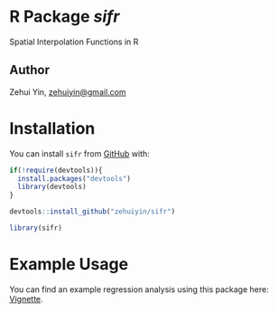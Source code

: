 
# R Package *sifr*

Spatial Interpolation Functions in R

## Author

Zehui Yin, <zehuiyin@gmail.com>

# Installation

You can install `sifr` from [GitHub](https://github.com/) with:

``` r
if(!require(devtools)){
  install.packages("devtools")
  library(devtools)
}

devtools::install_github("zehuiyin/sifr")

library(sifr)
```

# Example Usage

You can find an example regression analysis using this package here:
[Vignette](./vignette/example.html).
